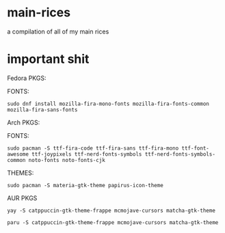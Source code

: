# main-rices
a compilation of all of my main rices

# important shit
Fedora PKGS:

FONTS:
```
sudo dnf install mozilla-fira-mono-fonts mozilla-fira-fonts-common mozilla-fira-sans-fonts 
```

Arch PKGS:

FONTS:
```
sudo pacman -S ttf-fira-code ttf-fira-sans ttf-fira-mono ttf-font-awesome ttf-joypixels ttf-nerd-fonts-symbols ttf-nerd-fonts-symbols-common noto-fonts noto-fonts-cjk
```
THEMES:
```
sudo pacman -S materia-gtk-theme papirus-icon-theme
```
AUR PKGS
```
yay -S catppuccin-gtk-theme-frappe mcmojave-cursors matcha-gtk-theme
```
```
paru -S catppuccin-gtk-theme-frappe mcmojave-cursors matcha-gtk-theme
```
